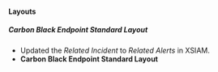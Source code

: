 
#### Layouts
##### Carbon Black Endpoint Standard Layout
- Updated the *Related Incident* to *Related Alerts* in XSIAM.
- **Carbon Black Endpoint Standard Layout**
